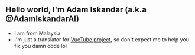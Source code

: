 ## Hello world, I'm Adam Iskandar (a.k.a @AdamIskandarAI)

- I am from Malaysia
- I'm just a translator for [VueTube project](https://github.com/pixkk/VueTube), so don't expect me to help you fix you damn code lol
